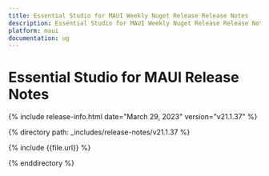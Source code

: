 ```yaml
---
title: Essential Studio for MAUI Weekly Nuget Release Release Notes   
description: Essential Studio for MAUI Weekly Nuget Release Release Notes  
platform: maui
documentation: ug
---
```


# Essential Studio for MAUI Release Notes  

{% include release-info.html date="March 29, 2023"  version="v21.1.37" %} 

{% directory path: _includes/release-notes/v21.1.37 %}

{% include {{file.url}} %}

{% enddirectory %}


